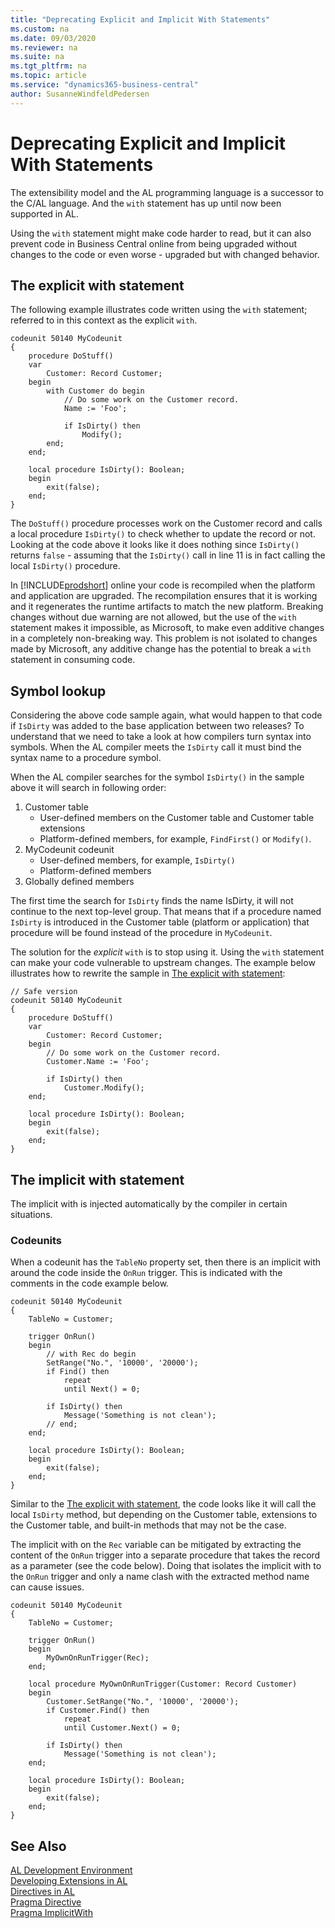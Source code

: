 ```yaml
---
title: "Deprecating Explicit and Implicit With Statements"
ms.custom: na
ms.date: 09/03/2020
ms.reviewer: na
ms.suite: na
ms.tgt_pltfrm: na
ms.topic: article
ms.service: "dynamics365-business-central"
author: SusanneWindfeldPedersen
---
```


# Deprecating Explicit and Implicit With Statements

The extensibility model and the AL programming language is a successor to the C/AL language. And the `with` statement has up until now been supported in AL.

Using the `with` statement might make code harder to read, but it can also prevent code in Business Central online from being upgraded without changes to the code or even worse - upgraded but with changed behavior.

## The explicit with statement

The following example illustrates code written using the `with` statement; referred to in this context as the explicit `with`.

```
codeunit 50140 MyCodeunit
{
    procedure DoStuff()
    var
        Customer: Record Customer;
    begin
        with Customer do begin
            // Do some work on the Customer record.
            Name := 'Foo';

            if IsDirty() then 
                Modify();
        end;
    end; 

    local procedure IsDirty(): Boolean;
    begin
        exit(false);
    end;
}
```

The `DoStuff()` procedure processes work on the Customer record and calls a local procedure `IsDirty()` to check whether to update the record or not. Looking at the code above it looks like it does nothing since `IsDirty()` returns `false` - assuming that the `IsDirty()` call in line 11 is in fact calling the local `IsDirty()` procedure.

In [!INCLUDE[prodshort](includes/prodshort.md)] online your code is recompiled when the platform and application are upgraded. The recompilation ensures that it is working and it regenerates the runtime artifacts to match the new platform. Breaking changes without due warning are not allowed, but the use of the `with` statement makes it impossible, as Microsoft, to make even additive changes in a completely non-breaking way. This problem is not isolated to changes made by Microsoft, any additive change has the potential to break a `with` statement in consuming code.

## Symbol lookup

Considering the above code sample again, what would happen to that code if `IsDirty` was added to the base application between two releases? To understand that we need to take a look at how compilers turn syntax into symbols. When the AL compiler meets the `IsDirty` call it must bind the syntax name to a procedure symbol.

When the AL compiler searches for the symbol `IsDirty()` in the sample above it will search in following order:

1. Customer table
    - User-defined members on the Customer table and Customer table extensions
    - Platform-defined members, for example, `FindFirst()` or `Modify()`.
2. MyCodeunit codeunit
    - User-defined members, for example, `IsDirty()`
    - Platform-defined members
3. Globally defined members

The first time the search for `IsDirty` finds the name IsDirty, it will not continue to the next top-level group. That means that if a procedure named `IsDirty` is introduced in the Customer table (platform or application) that procedure will be found instead of the procedure in `MyCodeunit`.

The solution for the *explicit* `with` is to stop using it. Using the `with` statement can make your code vulnerable to upstream changes. The example below illustrates how to rewrite the sample in [The explicit with statement](devenv-deprecating-with-statements-overview.md#the-explicit-with-statement):

``` 
// Safe version
codeunit 50140 MyCodeunit
{
    procedure DoStuff()
    var
        Customer: Record Customer;
    begin
        // Do some work on the Customer record.
        Customer.Name := 'Foo';

        if IsDirty() then 
            Customer.Modify();
    end; 

    local procedure IsDirty(): Boolean;
    begin
        exit(false);
    end;
} 
```

## The implicit with statement

The implicit with is injected automatically by the compiler in certain situations.

### Codeunits

When a codeunit has the `TableNo` property set, then there is an implicit with around the code inside the `OnRun` trigger. This is indicated with the comments in the code example below.

```
codeunit 50140 MyCodeunit
{
    TableNo = Customer;

    trigger OnRun()
    begin
        // with Rec do begin
        SetRange("No.", '10000', '20000');
        if Find() then
            repeat
            until Next() = 0;

        if IsDirty() then
            Message('Something is not clean');
        // end;
    end;

    local procedure IsDirty(): Boolean;
    begin
        exit(false);
    end;
}
```

Similar to the [The explicit with statement](devenv-deprecating-with-statements-overview.md#the-explicit-with-statement), the code looks like it will call the local `IsDirty` method, but depending on the Customer table, extensions to the Customer table, and built-in methods that may not be the case.

The implicit with on the `Rec` variable can be mitigated by extracting the content of the `OnRun` trigger into a separate procedure that takes the record as a parameter (see the code below). Doing that isolates the implicit with to the `OnRun` trigger and only a name clash with the extracted method name can cause issues.

```
codeunit 50140 MyCodeunit
{
    TableNo = Customer;

    trigger OnRun()
    begin
        MyOwnOnRunTrigger(Rec);
    end;

    local procedure MyOwnOnRunTrigger(Customer: Record Customer)
    begin
        Customer.SetRange("No.", '10000', '20000');
        if Customer.Find() then
            repeat
            until Customer.Next() = 0;

        if IsDirty() then
            Message('Something is not clean');
    end;

    local procedure IsDirty(): Boolean;
    begin
        exit(false);
    end;
} 
```



## See Also

[AL Development Environment](devenv-reference-overview.md)  
[Developing Extensions in AL](devenv-dev-overview.md)  
[Directives in AL](directives/devenv-directives-in-al.md)  
[Pragma Directive](directives/devenv-directive-pragma.md)  
[Pragma ImplicitWith](directives/devenv-directive-pragma-implicitwith.md)  